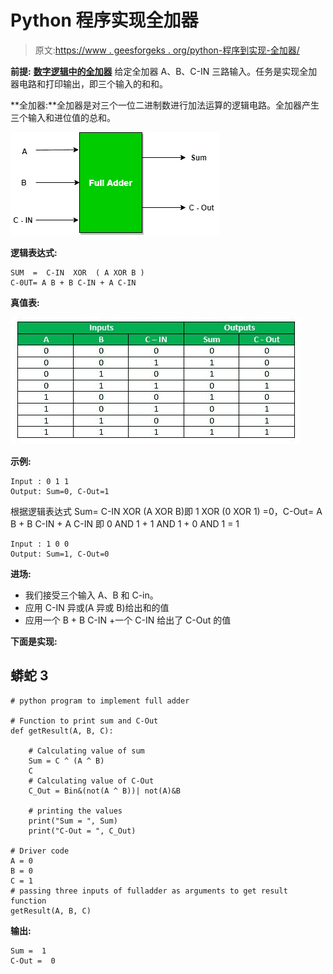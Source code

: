 # Python 程序实现全加器

> 原文:[https://www . geesforgeks . org/python-程序到实现-全加器/](https://www.geeksforgeeks.org/python-program-to-implement-full-adder/)

**前提:** [**数字逻辑中的全加器**](https://www.geeksforgeeks.org/full-adder-in-digital-logic/)
给定全加器 A、B、C-IN 三路输入。任务是实现全加器电路和打印输出，即三个输入的和和。

**全加器:**全加器是对三个一位二进制数进行加法运算的逻辑电路。全加器产生三个输入和进位值的总和。

![](img/5473dae747cedcd31987032dcd191ca6.png)

**逻辑表达式:**

```
SUM  =  C-IN  XOR  ( A XOR B )
C-0UT= A B + B C-IN + A C-IN
```

**真值表:**

![](img/453f31cfe655da1e4f8a17d0c255dff3.png)

**示例:**

```
Input : 0 1 1
Output: Sum=0, C-Out=1
```

根据逻辑表达式 Sum= C-IN XOR (A XOR B)即 1 XOR (0 XOR 1) =0，C-Out= A B + B C-IN + A C-IN 即 0 AND 1 + 1 AND 1 + 0 AND 1 = 1

```
Input : 1 0 0
Output: Sum=1, C-Out=0
```

**进场:**

*   我们接受三个输入 A、B 和 C-in。
*   应用 C-IN 异或(A 异或 B)给出和的值
*   应用一个 B + B C-IN +一个 C-IN 给出了 C-Out 的值

**下面是实现:**

## 蟒蛇 3

```
# python program to implement full adder

# Function to print sum and C-Out
def getResult(A, B, C):

    # Calculating value of sum
    Sum = C ^ (A ^ B)
    C
    # Calculating value of C-Out
    C_Out = Bin&(not(A ^ B))| not(A)&B

    # printing the values
    print("Sum = ", Sum)
    print("C-Out = ", C_Out)

# Driver code
A = 0
B = 0
C = 1
# passing three inputs of fulladder as arguments to get result function
getResult(A, B, C)
```

**输出:**

```
Sum =  1
C-Out =  0
```